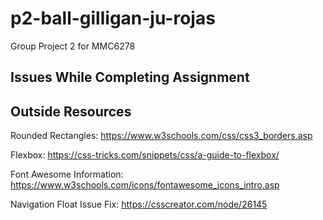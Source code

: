 # p2-ball-gilligan-ju-rojas
Group Project 2 for MMC6278


## Issues While Completing Assignment


## Outside Resources
Rounded Rectangles: https://www.w3schools.com/css/css3_borders.asp

Flexbox: https://css-tricks.com/snippets/css/a-guide-to-flexbox/

Font Awesome Information: https://www.w3schools.com/icons/fontawesome_icons_intro.asp

Navigation Float Issue Fix: https://csscreator.com/node/26145
